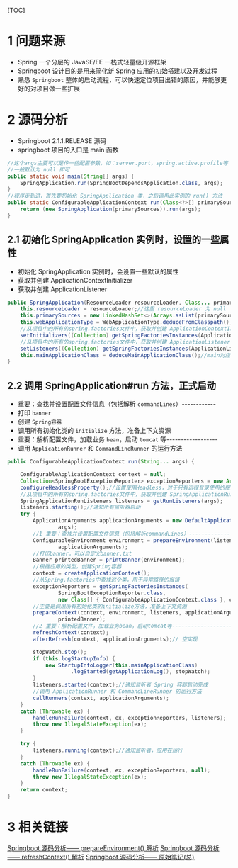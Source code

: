 [TOC]

# 1 问题来源
- Spring 一个分层的 JavaSE/EE 一栈式轻量级开源框架
- Springboot 设计目的是用来简化新 Spring 应用的初始搭建以及开发过程
-  熟悉 `Springboot` 整体的启动流程，可以快速定位项目出错的原因，并能够更好的对项目做一些扩展



# 2 源码分析
- Springboot 2.1.1.RELEASE 源码
- springboot 项目的入口是 main 函数
```java
//这个args主要可以是传一些配置参数，如：server.port，spring.active.profile等
//一般默认为 null 即可
public static void main(String[] args) {
    SpringApplication.run(SpringBootDependsApplication.class, args);
}
//程序走到这，首先要初始化 SpringApplication 类，之后调用此实例的 run() 方法
public static ConfigurableApplicationContext run(Class<?>[] primarySources, String[] args) {
    return (new SpringApplication(primarySources)).run(args);
}
```
## 2.1 初始化 SpringApplication 实例时，设置的一些属性
- 初始化 SpringApplication 实例时，会设置一些默认的属性
- 获取并创建 ApplicationContextInitializer
-  获取并创建 ApplicationListener
```java
public SpringApplication(ResourceLoader resourceLoader, Class... primarySources) {
	this.resourceLoader = resourceLoader;//这里 resourceLoader 为 null
	this.primarySources = new LinkedHashSet<>(Arrays.asList(primarySources));//primarySources一般就是main对应的类
	this.webApplicationType = WebApplicationType.deduceFromClasspath();//获取应用的类型，一般就是SERVLET类型
	//从项目中的所有的spring.factories文件中，获取并创建 ApplicationContextInitializer
	setInitializers((Collection) getSpringFactoriesInstances(ApplicationContextInitializer.class));
	//从项目中的所有的spring.factories文件中，获取并创建 ApplicationListener
	setListeners((Collection) getSpringFactoriesInstances(ApplicationListener.class));
	this.mainApplicationClass = deduceMainApplicationClass();//main对应的类
}
```
## 2.2 调用 SpringApplication#run 方法，正式启动
- 重要：查找并设置配置文件信息（包括解析 `commandLines`）------------
- 打印 `banner`
- 创建 `Spring容器`
- 调用所有初始化类的 `initialize` 方法，准备上下文资源
- 重要：解析配置文件，加载业务 `bean`，启动 `tomcat` 等------------------
- 调用 `ApplicationRunner` 和 `CommandLineRunner` 的运行方法
```java
public ConfigurableApplicationContext run(String... args) {

	ConfigurableApplicationContext context = null;
	Collection<SpringBootExceptionReporter> exceptionReporters = new ArrayList<>();
	configureHeadlessProperty();//设置使用Headless，对于只有远程登录使用的服务器来说这样性能要好一些
	//从项目中的所有的spring.factories文件中，获取并创建 SpringApplicationRunListener
	SpringApplicationRunListeners listeners = getRunListeners(args);
	listeners.starting();//通知所有监听器启动
	try {
		ApplicationArguments applicationArguments = new DefaultApplicationArguments(
				args);
		//1 重要：查找并设置配置文件信息（包括解析commandLines）---------------------
		ConfigurableEnvironment environment = prepareEnvironment(listeners,
				applicationArguments);
		//打印banner，可以自定义banner.txt		
		Banner printedBanner = printBanner(environment);
		//根据应用的类型，创建Spring容器
		context = createApplicationContext();
		//从Spring.factories中查找这个类，用于异常路径的报错
		exceptionReporters = getSpringFactoriesInstances(
				SpringBootExceptionReporter.class,
				new Class[] { ConfigurableApplicationContext.class }, context);
		//主要是调用所有初始化类的initialize方法，准备上下文资源
		prepareContext(context, environment, listeners, applicationArguments,
				printedBanner);
		//2 重要：解析配置文件，加载业务bean，启动tomcat等--------------------------
		refreshContext(context);
		afterRefresh(context, applicationArguments);// 空实现

		stopWatch.stop();
		if (this.logStartupInfo) {
			new StartupInfoLogger(this.mainApplicationClass)
					.logStarted(getApplicationLog(), stopWatch);
		}
		listeners.started(context);//通知监听者 Spring 容器启动完成
		//调用 ApplicationRunner 和 CommandLineRunner 的运行方法
		callRunners(context, applicationArguments);
	}
	catch (Throwable ex) {
		handleRunFailure(context, ex, exceptionReporters, listeners);
		throw new IllegalStateException(ex);
	}

	try {
		listeners.running(context);//通知监听者，应用在运行
	}
	catch (Throwable ex) {
		handleRunFailure(context, ex, exceptionReporters, null);
		throw new IllegalStateException(ex);
	}
	return context;
}
```



# 3 相关链接
[Springboot 源码分析—— prepareEnvironment() 解析](https://blog.csdn.net/kangsa998/article/details/90113805)
[Springboot 源码分析—— refreshContext() 解析](https://blog.csdn.net/kangsa998/article/details/90114808)
[Springboot 源码分析—— 原始笔记(总)](https://github.com/wangkang09/wk-notes/blob/master/spring/springboot/springboot%E5%90%AF%E5%8A%A8%E8%BF%87%E7%A8%8B.md)